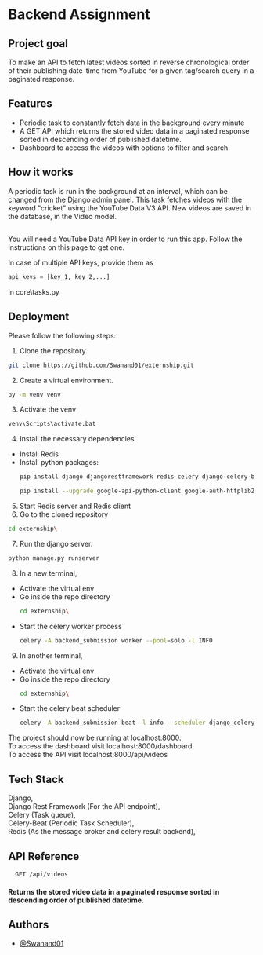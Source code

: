 
# Backend Assignment

## Project goal
To make an API to fetch latest videos sorted in reverse chronological order of their publishing date-time from YouTube for a given tag/search query in a paginated response.


## Features

- Periodic task to constantly fetch data in the background every minute
- A GET API which returns the stored video data in a paginated response sorted in descending order of published datetime.
- Dashboard to access the videos with options to filter and search


## How it works

A periodic task is run in the background at an interval, which can be changed from the Django admin panel.
This task fetches videos with the keyword "cricket" using the YouTube Data V3 API. New videos are saved in the database, in the Video model.



##

You will need a YouTube Data API key in order to run this app. Follow the instructions on this page to get one.

In case of multiple API keys, provide them as
```python
api_keys = [key_1, key_2,...]
```
in core\tasks.py
## Deployment

Please follow the following steps:
1. Clone the repository.
```bash
git clone https://github.com/Swanand01/externship.git
```
2. Create a virtual environment. 
```bash
py -m venv venv
```
3. Activate the venv
```bash
venv\Scripts\activate.bat
```
4. Install the necessary dependencies
- Install Redis
- Install python packages:
    ```bash
    pip install django djangorestframework redis celery django-celery-beat
    ```
    ```bash
    pip install --upgrade google-api-python-client google-auth-httplib2 google-auth-oauthlib
    ```
5. Start Redis server and Redis client
6. Go to the cloned repository
```bash
cd externship\
```
7. Run the django server.
```bash
python manage.py runserver
```
8. In a new terminal,
- Activate the virtual env
- Go inside the repo directory
    ```bash
    cd externship\
- Start the celery worker process
    ```bash
    celery -A backend_submission worker --pool=solo -l INFO
    ```
9. In another terminal,
- Activate the virtual env
- Go inside the repo directory
    ```bash
    cd externship\
    ```
- Start the celery beat scheduler
    ```bash
    celery -A backend_submission beat -l info --scheduler django_celery_beat.schedulers:DatabaseScheduler
    ```

The project should now be running at localhost:8000.\
To access the dashboard visit localhost:8000/dashboard\
To access the API visit localhost:8000/api/videos

## Tech Stack

Django,\
Django Rest Framework (For the API endpoint),\
Celery (Task queue),\
Celery-Beat (Periodic Task Scheduler),\
Redis (As the message broker and celery result backend),



## API Reference

```http
  GET /api/videos
```
#### Returns the stored video data in a paginated response sorted in descending order of published datetime.

## Authors

- [@Swanand01](https://www.github.com/Swanand01)

